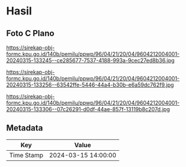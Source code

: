 # Hasil

## Foto C Plano

https://sirekap-obj-formc.kpu.go.id/140b/pemilu/ppwp/96/04/21/20/04/9604212004001-20240315-133245--ce285677-7537-4188-993a-9cec27ed8b36.jpg

https://sirekap-obj-formc.kpu.go.id/140b/pemilu/ppwp/96/04/21/20/04/9604212004001-20240315-133256--63542ffe-5446-44a4-b30b-e6a59dc762f9.jpg

https://sirekap-obj-formc.kpu.go.id/140b/pemilu/ppwp/96/04/21/20/04/9604212004001-20240315-133306--07c26291-d0df-44ae-857f-13119b8c207d.jpg


## Metadata

| Key        | Value               |
| ---------- | ------------------- |
| Time Stamp | 2024-03-15 14:00:00 |



